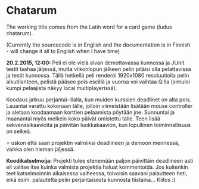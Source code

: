 # Chatarum
The working title comes from the Latin word for a card game (ludus chatarum).

(Currently the sourcecode is in English and the documentation is in Finnish - will change it all to English when I have time)

**20.2.2015, 12:00:** 
Peli ei ole vielä aivan demottavassa kunnossa ja JUnit testit laahaa jäljessä, 
mutta viikonlopun jälkeen pelin pitäisi olla pelattavissa ja testit kunnossa. Tällä hetkellä peli
renderöi 1920x1080 resoluutiolla pelin alkutilanteen, pelistä pääsee pois escillä ja vuoroa voi
vaihtaa Q:lla (simuloi kumpi pelaajista näkyy local multiplayerissä).

Koodaus jatkuu perjantai-illalla, kun muiden kurssien deadlinet on alta pois. Lauantai varattu kokonaan
tälle, jolloin viimeistään lisätään mouse controller ja aletaan koodaamaan korttien pelaamista pöytään
jne. Sunnuntai ja maanantai myös melkein koko päivät omistettu tälle. Teen lisää sekvenssikaavioita
ja päivitän luokkakaavion, kun lopullinen toiminnallisuus on selkeä.

= uskon että saan projektin valmiiksi deadlineen ja demoon mennessä, vaikka olen hieman jäljessä.

**Koodikatselmoija:** 
Projekti tulee etenemään paljon päivittäin deadlineen asti eli valitse itse kuinka
valmista projektia haluat kommentoida. Jos kuitenkin teet katselmoinnin aikaisessa vaiheessa, toivoisin
saavani palautteen heti, eikä esim. palautetta pelin perjantaisesta kunnosta tiistaina... Kiitos :)
